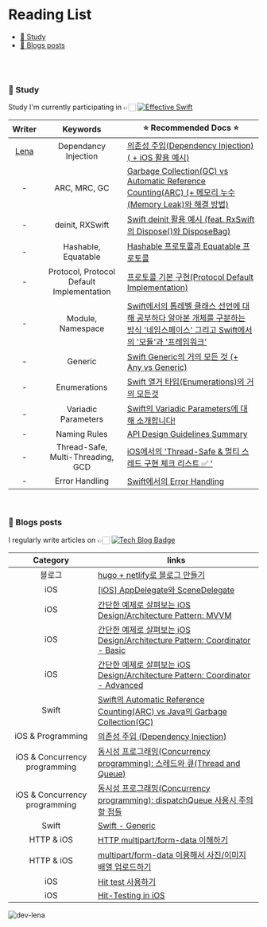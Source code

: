 
# Reading List
* [📄 Study](###📄-Study )
* [📝 Blogs posts](###📝-Blogs-posts)

<br><br>

### 📄 Study 
Study I'm currently participating in 👉🏻 [![Effective Swift](http://img.shields.io/badge/Study-Effective%20Swift-710193?style=flat-square&logo=github&logoColor=white&link=https://github.com/TheSwiftists/effective-swift)](https://github.com/TheSwiftists/effective-swift)

| Writer | Keywords | ⭐️ Recommended Docs ⭐️ |
| :-: | :-: | -------- |
| [Lena](https://github.com/dev-Lena)     | Dependancy Injection     | [의존성 주입(Dependency Injection) ( + iOS 활용 예시)](https://github.com/TheSwiftists/effective-swift/blob/main/2%EC%9E%A5_%EA%B0%9D%EC%B2%B4_%EC%83%9D%EC%84%B1%EA%B3%BC_%ED%8C%8C%EA%B4%B4/item5.md)     |
| -     | ARC, MRC, GC     | [Garbage Collection(GC) vs Automatic Reference Counting(ARC) (+ 메모리 누수(Memory Leak)와 해결 방법)](https://github.com/TheSwiftists/effective-swift/blob/main/2%EC%9E%A5_%EA%B0%9D%EC%B2%B4_%EC%83%9D%EC%84%B1%EA%B3%BC_%ED%8C%8C%EA%B4%B4/item7.md)     |
| -     | deinit, RXSwift     | [Swift deinit 활용 예시 (feat. RxSwift의 Dispose()와 DisposeBag)](https://github.com/TheSwiftists/effective-swift/blob/main/2%EC%9E%A5_%EA%B0%9D%EC%B2%B4_%EC%83%9D%EC%84%B1%EA%B3%BC_%ED%8C%8C%EA%B4%B4/item8.md)     |
| -     | Hashable, Equatable     | [Hashable 프로토콜과 Equatable 프로토콜](https://github.com/TheSwiftists/effective-swift/blob/main/3%EC%9E%A5_%EB%AA%A8%EB%93%A0_%EA%B0%9D%EC%B2%B4%EC%9D%98_%EA%B3%B5%ED%86%B5_%EB%A9%94%EC%84%9C%EB%93%9C/item11.md)     |
| -     | Protocol, Protocol Default Implementation     | [프로토콜 기본 구현(Protocol Default Implementation)](https://github.com/TheSwiftists/effective-swift/blob/main/4%EC%9E%A5_%ED%81%B4%EB%9E%98%EC%8A%A4%EC%99%80_%EC%9D%B8%ED%84%B0%ED%8E%98%EC%9D%B4%EC%8A%A4/item21.md)     |
| -     | Module, Namespace     | [Swift에서의 톱레벨 클래스 선언에 대해 공부하다 알아본 개체를 구분하는 방식 '네임스페이스' 그리고 Swift에서의 '모듈'과 '프레임워크'](https://github.com/TheSwiftists/effective-swift/blob/main/4%EC%9E%A5_%ED%81%B4%EB%9E%98%EC%8A%A4%EC%99%80_%EC%9D%B8%ED%84%B0%ED%8E%98%EC%9D%B4%EC%8A%A4/item25.md)     |
| -     | Generic     | [Swift Generic의 거의 모든 것 (+ Any vs Generic)](https://github.com/TheSwiftists/effective-swift/pull/64/files?short_path=b5b4396#diff-b5b4396950d1ebc5784fa1b27aa00c09bb4d9a20448a15091492246e026c38a4)     |
| -     | Enumerations     | [Swift 열거 타입(Enumerations)의 거의 모든것](https://github.com/TheSwiftists/effective-swift/pull/74/files?short_path=a99983e#diff-a99983e745db76884a38bb59cdc781c673576fb8c293bcb6b3069892e252c2b2)     |
| -     | Variadic Parameters     | [Swift의 Variadic Parameters에 대해 소개합니다!](https://github.com/TheSwiftists/effective-swift/pull/90/files?short_path=bc57a45#diff-bc57a4569b0d635128e13ad4638a83b462dc485cf07ed482f9d8f141a87baccd)     |
| -     | Naming Rules     | [API Design Guidelines Summary](https://github.com/TheSwiftists/effective-swift/pull/117/files?short_path=f68e745#diff-f68e7456f058b290b8c456df56f3c9e5ab38b8d1964976172488151fa016c402)     |
| -     | Thread-Safe, Multi-Threading, GCD     | [iOS에서의 'Thread-Safe & 멀티 스레드 구현 체크 리스트 ✅ '](https://github.com/TheSwiftists/effective-swift/pull/123/files?short_path=9d643ae#diff-9d643ae657fc93a86026226f3480ce2dfe9ab05112e04bdbcb3fa21d41b057b8)     |
| -     | Error Handling     | [Swift에서의 Error Handling](https://github.com/TheSwiftists/effective-swift/pull/126/files?short_path=0dcad6b#diff-0dcad6ba9efb2d4a3f7e14351c633878eb27c1fde8bf7c47faf25b1ffbc80a05)     |


<br>


### 📝 Blogs posts
I regularly write articles on 👉🏻 [![Tech Blog Badge](http://img.shields.io/badge/-Tech%20blog-black?style=flat-square&logo=blogger&logoColor=white&link=https://lena-chamna.netlify.app/)](https://lena-chamna.netlify.app/)

| Category | links |
|:-----:|-------|
| 블로그 | [hugo + netlify로 블로그 만들기](https://lena-chamna.netlify.app/post/how_to_make_hugo_blog_with_netlify/) | 
| iOS | [[iOS] AppDelegate와 SceneDelegate](https://lena-chamna.netlify.app/post/appdelegate_and_scenedelegate/) |
| iOS | [간단한 예제로 살펴보는 iOS Design/Architecture Pattern: MVVM](https://lena-chamna.netlify.app/post/ios_design_pattern_mvvm/) | 
| iOS | [간단한 예제로 살펴보는 iOS Design/Architecture Pattern: Coordinator - Basic](https://lena-chamna.netlify.app/post/ios_design_pattern_coordinator_basic/) | [Coordinator](https://github.com/dev-Lena/Coordinator) |
| iOS | [간단한 예제로 살펴보는 iOS Design/Architecture Pattern: Coordinator - Advanced](https://lena-chamna.netlify.app/post/ios_design_pattern_coordinator_advanced/) | [Coordinator](https://github.com/dev-Lena/Coordinator) |
| Swift | [Swift의 Automatic Reference Counting(ARC) vs Java의 Garbage Collection(GC)](https://lena-chamna.netlify.app/post/automatic_reference_counting_vs_garbage_collection/) |
| iOS & Programming | [의존성 주입 (Dependency Injection)](https://lena-chamna.netlify.app/post/dependency_injection/) |
| iOS & Concurrency programming | [동시성 프로그래밍(Concurrency programming): 스레드와 큐(Thread and Queue)](https://master--lena-chamna.netlify.app/post/concurrency_programming_thread_and_queue/) |
| iOS & Concurrency programming | [동시성 프로그래밍(Concurrency programming): dispatchQueue 사용시 주의할 점들](https://lena-chamna.netlify.app/post/concurrency_programming_caution_when_using_dispatchqueue/) |
| Swift | [Swift - Generic](https://lena-chamna.netlify.app/post/introduce_swift_generic/) |
| HTTP & iOS | [HTTP multipart/form-data 이해하기](https://lena-chamna.netlify.app/post/http_multipart_form-data/) |
| HTTP & iOS | [multipart/form-data 이용해서 사진/이미지 배열 업로드하기](https://lena-chamna.netlify.app/post/uploading_array_of_images_using_multipart_form-data_in_swift/) | 
| iOS | [Hit test 사용하기](https://lena-chamna.netlify.app/post/practical_use_of_hit_test/) | 
| iOS | [Hit-Testing in iOS](https://lena-chamna.netlify.app/post/hit_testing_in_ios/) | 

<p align="left"> <img src="https://komarev.com/ghpvc/?username=dev-lena&label=Profile%20views&color=0e75b6&style=flat" alt="dev-lena" /> </p>
<br>

